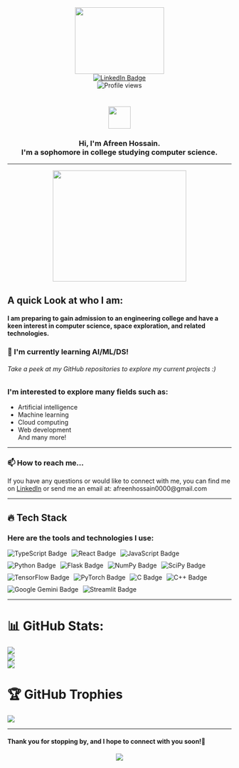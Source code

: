 <div id="header" align="center">
  <img src="https://media3.giphy.com/media/2IudUHdI075HL02Pkk/giphy.gif?cid=ecf05e47maqv4w0psn62ws6zfkb7lc2phr01zxxsk93gc6ul&rid=giphy.gif&ct=g" width="200" height= "150"/>
  <div id="badges">
  <a href="https://www.linkedin.com/in/afreen007/">
    <img src="https://img.shields.io/badge/LinkedIn-blue?style=for-the-badge&logo=linkedin&logoColor=white" alt="LinkedIn Badge"/>
  </a>
</div>
  <img src="https://komarev.com/ghpvc/?username=AfreenInnovates&style=flat-square&color=blue" alt="Profile views"/>
<h1>
   <img src="https://media.giphy.com/media/hvRJCLFzcasrR4ia7z/giphy.gif" width="50px" height="50px"/>
</h1>
  <h3> Hi, I'm Afreen Hossain. 
  <br>I'm a sophomore in college studying computer science.</h3>
<hr>
<div align="center">
 <img src="https://media1.giphy.com/media/ve43TyDQ3B4me7d22z/giphy.gif?cid=ecf05e47qinci6110r8xey5ai53mc2ena9u1g05gn16lcc1u&rid=giphy.gif&ct=g" width="300" height="250"/> <br>
</div>
</div>
<div id="about-me"><h2>A quick Look at who I am:</h2>
 <h4>I am preparing to gain admission to an engineering college and have a keen interest in computer science, space exploration, and related technologies.</h4>
  <h3>🌱 I'm currently learning AI/ML/DS!</h3><h6>Take a peek at my GitHub repositories to explore my current projects :)</h6>
  <h3>I'm interested to explore many fields such as:</h3>
    <ul>
      <li>Artificial intelligence</li>
      <li>Machine learning</li>
      <li>Cloud computing</li>
      <li>Web development</li>
      And many more!
    </ul>

 <hr>
<div class="section">
      <h3>📫 How to reach me...</h3>
      <p>If you have any questions or would like to connect with me, you can find me on <a href="https://www.linkedin.com/in/hossain-afreen/">LinkedIn</a> or send me an email at: afreenhossain0000@gmail.com</p><hr>
    </div>
  
<div class="section">
    <h2>🔥 Tech Stack</h2>
    <h3>Here are the tools and technologies I use:</h3>
    <div style="display: flex; flex-wrap: wrap; gap: 10px;">
        <img src="https://img.shields.io/badge/TypeScript-007acc?style=for-the-badge&logo=typescript&logoColor=white" alt="TypeScript Badge"/>
        <img src="https://img.shields.io/badge/React-61dafb?style=for-the-badge&logo=react&logoColor=white" alt="React Badge"/>
        <img src="https://img.shields.io/badge/JavaScript-f7df1e?style=for-the-badge&logo=javascript&logoColor=black" alt="JavaScript Badge"/>
        <img src="https://img.shields.io/badge/Python-3776ab?style=for-the-badge&logo=python&logoColor=white" alt="Python Badge"/>
        <img src="https://img.shields.io/badge/Flask-000000?style=for-the-badge&logo=flask&logoColor=white" alt="Flask Badge"/>
        <img src="https://img.shields.io/badge/NumPy-013243?style=for-the-badge&logo=numpy&logoColor=white" alt="NumPy Badge"/>
        <img src="https://img.shields.io/badge/SciPy-8ca0d7?style=for-the-badge&logo=scipy&logoColor=white" alt="SciPy Badge"/>
        <img src="https://img.shields.io/badge/TensorFlow-ff6f00?style=for-the-badge&logo=tensorflow&logoColor=white" alt="TensorFlow Badge"/>
        <img src="https://img.shields.io/badge/PyTorch-ee4c2c?style=for-the-badge&logo=pytorch&logoColor=white" alt="PyTorch Badge"/>
        <img src="https://img.shields.io/badge/C-00599c?style=for-the-badge&logo=c&logoColor=white" alt="C Badge"/>
        <img src="https://img.shields.io/badge/C++-00599c?style=for-the-badge&logo=c%2B%2B&logoColor=white" alt="C++ Badge"/>
        <img src="https://img.shields.io/badge/Gemini-4285f4?style=for-the-badge&logo=google&logoColor=white" alt="Google Gemini Badge"/>
        <img src="https://img.shields.io/badge/Streamlit-ff4b4b?style=for-the-badge&logo=streamlit&logoColor=white" alt="Streamlit Badge"/>
    </div>
</div>


<hr>

# 📊 GitHub Stats:
![](https://github-readme-stats.vercel.app/api?username=AfreenInnovates&theme=gotham&hide_border=false&include_all_commits=true&count_private=true)<br/>
![](https://github-readme-streak-stats.herokuapp.com/?user=AfreenInnovates&theme=gotham&hide_border=false)<br/>
![](https://github-readme-stats.vercel.app/api/top-langs/?username=AfreenInnovates&theme=gotham&hide_border=false&include_all_commits=true&count_private=true&layout=compact)

# 🏆 GitHub Trophies
![](https://github-profile-trophy.vercel.app/?username=AfreenInnovates&theme=radical&no-frame=false&no-bg=false&margin-w=4)

<hr>
<h4>Thank you for stopping by, and I hope to connect with you soon!🙂 </h4>

<p align="center">
  <img src="https://capsule-render.vercel.app/api?type=waving&color=gradient&height=90&section=footer"/>
</p>

 
 
   
